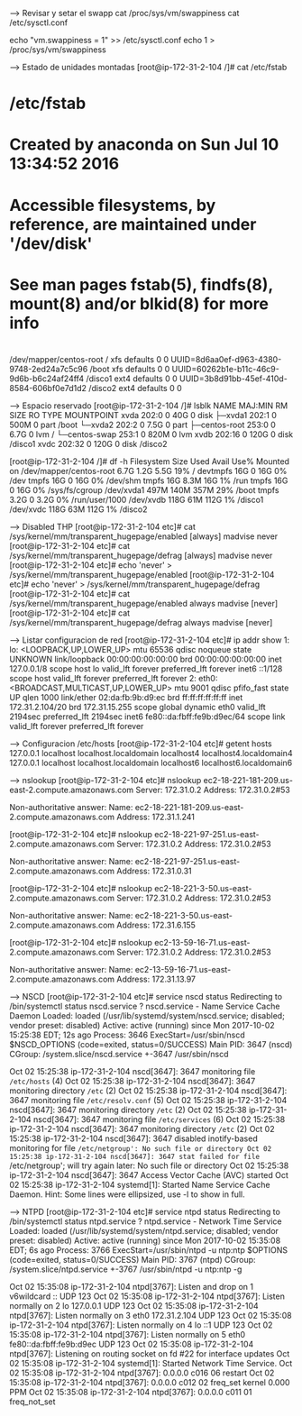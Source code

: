 --> Revisar y setar el swapp
cat /proc/sys/vm/swappiness
cat /etc/sysctl.conf

echo "vm.swappiness = 1" >> /etc/sysctl.conf
echo 1 > /proc/sys/vm/swappiness


--> Estado de unidades montadas
[root@ip-172-31-2-104 /]# cat /etc/fstab

#
# /etc/fstab
# Created by anaconda on Sun Jul 10 13:34:52 2016
#
# Accessible filesystems, by reference, are maintained under '/dev/disk'
# See man pages fstab(5), findfs(8), mount(8) and/or blkid(8) for more info
#
/dev/mapper/centos-root /       xfs     defaults        0 0
UUID=8d6aa0ef-d963-4380-9748-2ed24a7c5c96       /boot   xfs     defaults        0 0
UUID=60262b1e-b11c-46c9-9d6b-b6c24af24ff4       /disco1   ext4     defaults        0 0
UUID=3b8d91bb-45ef-410d-8584-606bf0e7d1d2       /disco2   ext4     defaults        0 0


--> Espacio reservado
[root@ip-172-31-2-104 /]# lsblk
NAME            MAJ:MIN RM  SIZE RO TYPE MOUNTPOINT
xvda            202:0    0   40G  0 disk
├─xvda1         202:1    0  500M  0 part /boot
└─xvda2         202:2    0  7.5G  0 part
  ├─centos-root 253:0    0  6.7G  0 lvm  /
  └─centos-swap 253:1    0  820M  0 lvm
xvdb            202:16   0  120G  0 disk /disco1
xvdc            202:32   0  120G  0 disk /disco2

[root@ip-172-31-2-104 /]# df -h
Filesystem               Size  Used Avail Use% Mounted on
/dev/mapper/centos-root  6.7G  1.2G  5.5G  19% /
devtmpfs                  16G     0   16G   0% /dev
tmpfs                     16G     0   16G   0% /dev/shm
tmpfs                     16G  8.3M   16G   1% /run
tmpfs                     16G     0   16G   0% /sys/fs/cgroup
/dev/xvda1               497M  140M  357M  29% /boot
tmpfs                    3.2G     0  3.2G   0% /run/user/1000
/dev/xvdb                118G   61M  112G   1% /disco1
/dev/xvdc                118G   63M  112G   1% /disco2


--> Disabled THP
[root@ip-172-31-2-104 etc]# cat /sys/kernel/mm/transparent_hugepage/enabled
[always] madvise never
[root@ip-172-31-2-104 etc]# cat /sys/kernel/mm/transparent_hugepage/defrag
[always] madvise never
[root@ip-172-31-2-104 etc]# echo 'never' > /sys/kernel/mm/transparent_hugepage/enabled
[root@ip-172-31-2-104 etc]# echo 'never' > /sys/kernel/mm/transparent_hugepage/defrag
[root@ip-172-31-2-104 etc]# cat /sys/kernel/mm/transparent_hugepage/enabled
always madvise [never]
[root@ip-172-31-2-104 etc]# cat /sys/kernel/mm/transparent_hugepage/defrag
always madvise [never]


--> Listar configuracion de red
[root@ip-172-31-2-104 etc]# ip addr show
1: lo: <LOOPBACK,UP,LOWER_UP> mtu 65536 qdisc noqueue state UNKNOWN
    link/loopback 00:00:00:00:00:00 brd 00:00:00:00:00:00
    inet 127.0.0.1/8 scope host lo
       valid_lft forever preferred_lft forever
    inet6 ::1/128 scope host
       valid_lft forever preferred_lft forever
2: eth0: <BROADCAST,MULTICAST,UP,LOWER_UP> mtu 9001 qdisc pfifo_fast state UP qlen 1000
    link/ether 02:da:fb:9b:d9:ec brd ff:ff:ff:ff:ff:ff
    inet 172.31.2.104/20 brd 172.31.15.255 scope global dynamic eth0
       valid_lft 2194sec preferred_lft 2194sec
    inet6 fe80::da:fbff:fe9b:d9ec/64 scope link
       valid_lft forever preferred_lft forever

--> Configuracion /etc/hosts
[root@ip-172-31-2-104 etc]# getent hosts
127.0.0.1       localhost localhost.localdomain localhost4 localhost4.localdomain4
127.0.0.1       localhost localhost.localdomain localhost6 localhost6.localdomain6

--> nslookup
[root@ip-172-31-2-104 etc]# nslookup ec2-18-221-181-209.us-east-2.compute.amazonaws.com
Server:         172.31.0.2
Address:        172.31.0.2#53

Non-authoritative answer:
Name:   ec2-18-221-181-209.us-east-2.compute.amazonaws.com
Address: 172.31.1.241

[root@ip-172-31-2-104 etc]# nslookup ec2-18-221-97-251.us-east-2.compute.amazonaws.com
Server:         172.31.0.2
Address:        172.31.0.2#53

Non-authoritative answer:
Name:   ec2-18-221-97-251.us-east-2.compute.amazonaws.com
Address: 172.31.0.31

[root@ip-172-31-2-104 etc]# nslookup ec2-18-221-3-50.us-east-2.compute.amazonaws.com
Server:         172.31.0.2
Address:        172.31.0.2#53

Non-authoritative answer:
Name:   ec2-18-221-3-50.us-east-2.compute.amazonaws.com
Address: 172.31.6.155

[root@ip-172-31-2-104 etc]# nslookup ec2-13-59-16-71.us-east-2.compute.amazonaws.com
Server:         172.31.0.2
Address:        172.31.0.2#53

Non-authoritative answer:
Name:   ec2-13-59-16-71.us-east-2.compute.amazonaws.com
Address: 172.31.13.97

--> NSCD
[root@ip-172-31-2-104 etc]# service nscd status
Redirecting to /bin/systemctl status  nscd.service
? nscd.service - Name Service Cache Daemon
   Loaded: loaded (/usr/lib/systemd/system/nscd.service; disabled; vendor preset: disabled)
   Active: active (running) since Mon 2017-10-02 15:25:38 EDT; 12s ago
  Process: 3646 ExecStart=/usr/sbin/nscd $NSCD_OPTIONS (code=exited, status=0/SUCCESS)
 Main PID: 3647 (nscd)
   CGroup: /system.slice/nscd.service
           +-3647 /usr/sbin/nscd

Oct 02 15:25:38 ip-172-31-2-104 nscd[3647]: 3647 monitoring file `/etc/hosts` (4)
Oct 02 15:25:38 ip-172-31-2-104 nscd[3647]: 3647 monitoring directory `/etc` (2)
Oct 02 15:25:38 ip-172-31-2-104 nscd[3647]: 3647 monitoring file `/etc/resolv.conf` (5)
Oct 02 15:25:38 ip-172-31-2-104 nscd[3647]: 3647 monitoring directory `/etc` (2)
Oct 02 15:25:38 ip-172-31-2-104 nscd[3647]: 3647 monitoring file `/etc/services` (6)
Oct 02 15:25:38 ip-172-31-2-104 nscd[3647]: 3647 monitoring directory `/etc` (2)
Oct 02 15:25:38 ip-172-31-2-104 nscd[3647]: 3647 disabled inotify-based monitoring for file `/etc/netgroup': No such file or directory
Oct 02 15:25:38 ip-172-31-2-104 nscd[3647]: 3647 stat failed for file `/etc/netgroup'; will try again later: No such file or directory
Oct 02 15:25:38 ip-172-31-2-104 nscd[3647]: 3647 Access Vector Cache (AVC) started
Oct 02 15:25:38 ip-172-31-2-104 systemd[1]: Started Name Service Cache Daemon.
Hint: Some lines were ellipsized, use -l to show in full.

--> NTPD
[root@ip-172-31-2-104 etc]# service ntpd status
Redirecting to /bin/systemctl status  ntpd.service
? ntpd.service - Network Time Service
   Loaded: loaded (/usr/lib/systemd/system/ntpd.service; disabled; vendor preset: disabled)
   Active: active (running) since Mon 2017-10-02 15:35:08 EDT; 6s ago
  Process: 3766 ExecStart=/usr/sbin/ntpd -u ntp:ntp $OPTIONS (code=exited, status=0/SUCCESS)
 Main PID: 3767 (ntpd)
   CGroup: /system.slice/ntpd.service
           +-3767 /usr/sbin/ntpd -u ntp:ntp -g

Oct 02 15:35:08 ip-172-31-2-104 ntpd[3767]: Listen and drop on 1 v6wildcard :: UDP 123
Oct 02 15:35:08 ip-172-31-2-104 ntpd[3767]: Listen normally on 2 lo 127.0.0.1 UDP 123
Oct 02 15:35:08 ip-172-31-2-104 ntpd[3767]: Listen normally on 3 eth0 172.31.2.104 UDP 123
Oct 02 15:35:08 ip-172-31-2-104 ntpd[3767]: Listen normally on 4 lo ::1 UDP 123
Oct 02 15:35:08 ip-172-31-2-104 ntpd[3767]: Listen normally on 5 eth0 fe80::da:fbff:fe9b:d9ec UDP 123
Oct 02 15:35:08 ip-172-31-2-104 ntpd[3767]: Listening on routing socket on fd #22 for interface updates
Oct 02 15:35:08 ip-172-31-2-104 systemd[1]: Started Network Time Service.
Oct 02 15:35:08 ip-172-31-2-104 ntpd[3767]: 0.0.0.0 c016 06 restart
Oct 02 15:35:08 ip-172-31-2-104 ntpd[3767]: 0.0.0.0 c012 02 freq_set kernel 0.000 PPM
Oct 02 15:35:08 ip-172-31-2-104 ntpd[3767]: 0.0.0.0 c011 01 freq_not_set


